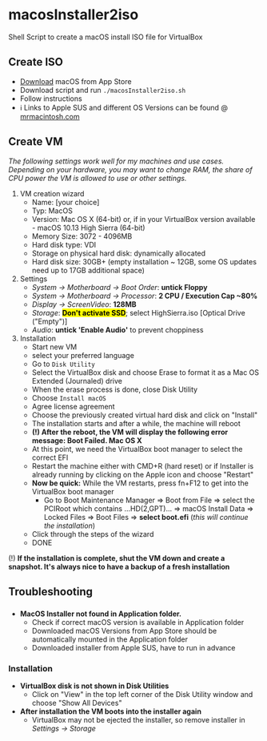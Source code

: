# macosInstaller2iso

Shell Script to create a macOS install ISO file for VirtualBox

## Create ISO
* [Download](https://apps.apple.com/us/app/macos-ventura/id1638787999) macOS from App Store
* Download script and run `./macosInstaller2iso.sh`
* Follow instructions
* :information_source: Links to Apple SUS and different OS Versions can be found @ [mrmacintosh.com](https://mrmacintosh.com/how-to-download-macos-catalina-mojave-or-high-sierra-full-installers/)

## Create VM
_The following settings work well for my machines and use cases. Depending on your hardware,
you may want to change RAM, the share of CPU power the VM is allowed to use or other settings._
1. VM creation wizard
    * Name: [your choice]
    * Typ: MacOS
    * Version: Mac OS X (64-bit) or, if in your VirtualBox version available - macOS 10.13 High Sierra (64-bit)
    * Memory Size: 3072 - 4096MB
    * Hard disk type: VDI
    * Storage on physical hard disk: dynamically allocated
    * Hard disk size: 30GB+ (empty installation ~ 12GB, some OS updates need up to 17GB additional space)
2. Settings
    * _System -> Motherboard -> Boot Order_:  **untick Floppy**
    * _System -> Motherboard -> Processor_: **2 CPU / Execution Cap ~80%**
    * _Display -> ScreenVideo_: **128MB**
    * _Storage_: **<mark>Don't activate SSD</mark>**; select HighSierra.iso [Optical Drive ("Empty")]
    * _Audio_: **untick 'Enable Audio'** to prevent choppiness
3. Installation
    * Start new VM
    * select your preferred language
    * Go to `Disk Utility`
    * Select the VirtualBox disk and choose Erase to format it as a Mac OS Extended (Journaled) drive
    * When the erase process is done, close Disk Utility
    * Choose `Install macOS`
    * Agree license agreement
    * Choose the previously created virtual hard disk and click on "Install"
    * The installation starts and after a while, the machine will reboot
    * __(!) After the reboot, the VM will display the following error message: Boot Failed. Mac OS X__
    * At this point, we need the VirtualBox boot manager to select the correct EFI
    * Restart the machine either with CMD+R (hard reset) or if Installer is already running
      by clicking on the Apple icon and choose "Restart"
    * __Now be quick:__ While the VM restarts, press fn+F12 to get into the VirtualBox boot manager
        * Go to Boot Maintenance Manager => Boot from File => select the PCIRoot which contains ...HD(2,GPT)... =>
          macOS Install Data => Locked Files => Boot Files => __select boot.efi__ 
          (_this will continue the installation_)
    * Click through the steps of the wizard
    * DONE

(!) **If the installation is complete, shut the VM down and create a snapshot.
It's always nice to have a backup of a fresh installation**

## Troubleshooting
###
* **MacOS Installer not found in Application folder.**
    * Check if correct macOS version is available in Application folder
    * Downloaded macOS Versions from App Store should be automatically mounted in the Application folder
    * Downloaded installer from Apple SUS, have to run in advance
### Installation
* **VirtualBox disk is not shown in Disk Utilities**
    * Click on "View" in the top left corner of the Disk Utility window and choose "Show All Devices"
* **After installation the VM boots into the installer again**
    * VirtualBox may not be ejected the installer, so remove installer in _Settings -> Storage_
